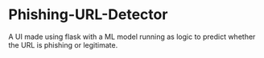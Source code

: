 # Phishing-URL-Detector
A UI made using flask with a ML model running as logic to predict whether the URL is phishing or legitimate.
